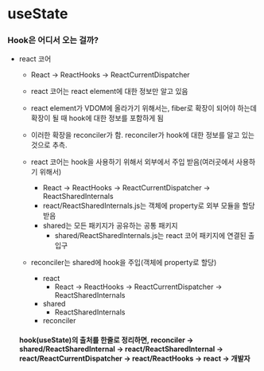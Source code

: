 # useState

### Hook은 어디서 오는 걸까?

- react 코어

  - React -> ReactHooks -> ReactCurrentDispatcher
  - react 코어는 react element에 대한 정보만 알고 있음
  - react element가 VDOM에 올라가기 위해서는, fiber로 확장이 되어야 하는데 확장이 될 때 hook에 대한 정보를 포함하게 됨
  - 이러한 확장을 reconciler가 함. reconciler가 hook에 대한 정보를 알고 있는 것으로 추측.
  - react 코어는 hook을 사용하기 위해서 외부에서 주입 받음(여러곳에서 사용하기 위해서)

    - React -> ReactHooks -> ReactCurrentDispatcher -> ReactSharedInternals
    - react/ReactSharedInternals.js는 객체에 property로 외부 모듈을 할당 받음
    - shared는 모든 패키지가 공유하는 공통 패키지
      - shared/ReactSharedInternals.js는 react 코어 패키지에 연결된 출입구

  - reconciler는 shared에 hook을 주입(객체에 property로 할당)
    - react
      - React -> ReactHooks -> ReactCurrentDispatcher -> ReactSharedInternals
    - shared
      - ReactSharedInternals
    - reconciler

  #### hook(useState)의 출처를 한줄로 정리하면, reconciler -> shared/ReactSharedInternal -> react/ReactSharedInternal -> react/ReactCurrentDispatcher -> react/ReactHooks -> react -> 개발자
